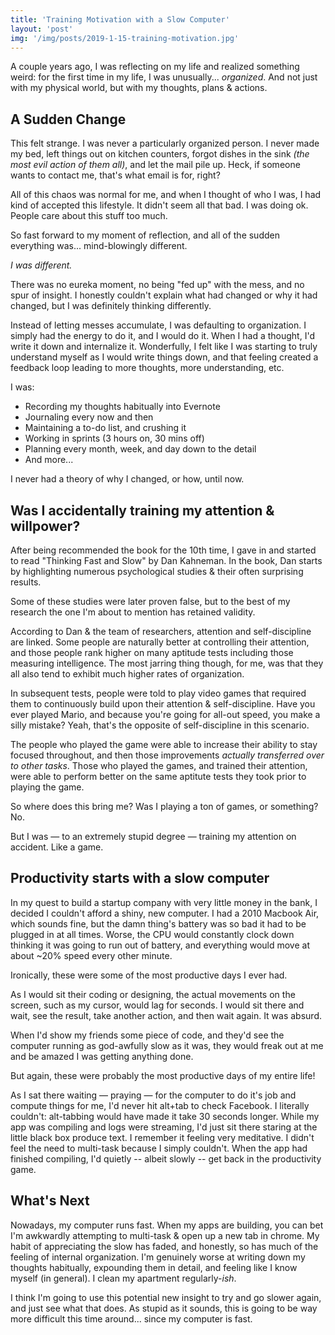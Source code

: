 ```yaml
---
title: 'Training Motivation with a Slow Computer'
layout: 'post'
img: '/img/posts/2019-1-15-training-motivation.jpg'
---
```


A couple years ago, I was reflecting on my life and realized something weird: for the first time in my life, I was unusually... *organized*. And not just with my physical world, but with my thoughts, plans & actions.

## A Sudden Change

This felt strange. I was never a particularly organized person. I never made my bed, left things out on kitchen counters, forgot dishes in the sink *(the most evil action of them all)*, and let the mail pile up. Heck, if someone wants to contact me, that's what email is for, right?

All of this chaos was normal for me, and when I thought of who I was, I had kind of accepted this lifestyle. It didn't seem all that bad. I was doing ok. People care about this stuff too much.

So fast forward to my moment of reflection, and all of the sudden everything was... mind-blowingly different.

*I was different.*

There was no eureka moment, no being "fed up" with the mess, and no spur of insight. I honestly couldn't explain what had changed or why it had changed, but I was definitely thinking differently.

Instead of letting messes accumulate, I was defaulting to organization. I simply had the energy to do it, and I would do it. When I had a thought, I'd write it down and internalize it. Wonderfully, I felt like I was starting to truly understand myself as I would write things down, and that feeling created a feedback loop leading to more thoughts, more understanding, etc.

I was:

- Recording my thoughts habitually into Evernote
- Journaling every now and then
- Maintaining a to-do list, and crushing it
- Working in sprints (3 hours on, 30 mins off)
- Planning every month, week, and day down to the detail
- And more...

I never had a theory of why I changed, or how, until now.

## Was I accidentally training my attention & willpower?

After being recommended the book for the 10th time, I gave in and started to read "Thinking Fast and Slow" by Dan Kahneman. In the book, Dan starts by highlighting numerous psychological studies & their often surprising results.

Some of these studies were later proven false, but to the best of my research the one I'm about to mention has retained validity.

According to Dan & the team of researchers, attention and self-discipline are linked. Some people are naturally better at controlling their attention, and those people rank higher on many aptitude tests including those measuring intelligence. The most jarring thing though, for me, was that they all also tend to exhibit much higher rates of organization.

In subsequent tests, people were told to play video games that required them to continuously build upon their attention & self-discipline. Have you ever played Mario, and because you're going for all-out speed, you make a silly mistake? Yeah, that's the opposite of self-discipline in this scenario.

The people who played the game were able to increase their ability to stay focused throughout, and then those improvements *actually transferred over to other tasks*. Those who played the games, and trained their attention, were able to perform better on the same aptitute tests they took prior to playing the game.

So where does this bring me? Was I playing a ton of games, or something? No.

But I was — to an extremely stupid degree — training my attention on accident. Like a game.

## Productivity starts with a slow computer

In my quest to build a startup company with very little money in the bank, I decided I couldn't afford a shiny, new computer. I had a 2010 Macbook Air, which sounds fine, but the damn thing's battery was so bad it had to be plugged in at all times. Worse, the CPU would constantly clock down thinking it was going to run out of battery, and everything would move at about ~20% speed every other minute.

Ironically, these were some of the most productive days I ever had.

As I would sit their coding or designing, the actual movements on the screen, such as my cursor, would lag for seconds. I would sit there and wait, see the result, take another action, and then wait again. It was absurd.

When I'd show my friends some piece of code, and they'd see the computer running as god-awfully slow as it was, they would freak out at me and be amazed I was getting anything done.

But again, these were probably the most productive days of my entire life!

As I sat there waiting — praying — for the computer to do it's job and compute things for me, I'd never hit alt+tab to check Facebook. I literally couldn't: alt-tabbing would have made it take 30 seconds longer. While my app was compiling and logs were streaming, I'd just sit there staring at the little black box produce text. I remember it feeling very meditative. I didn't feel the need to multi-task because I simply couldn't. When the app had finished compiling, I'd quietly -- albeit slowly -- get back in the productivity game.

## What's Next

Nowadays, my computer runs fast. When my apps are building, you can bet I'm awkwardly attempting to multi-task & open up a new tab in chrome. My habit of appreciating the slow has faded, and honestly, so has much of the feeling of internal organization. I'm genuinely worse at writing down my thoughts habitually, expounding them in detail, and feeling like I know myself (in general). I clean my apartment regularly-*ish*.

I think I'm going to use this potential new insight to try and go slower again, and just see what that does. As stupid as it sounds, this is going to be way more difficult this time around... since my computer is fast.
